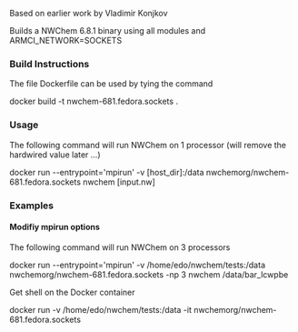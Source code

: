 Based on earlier work by Vladimir Konjkov

Builds a NWChem 6.8.1  binary using all modules and ARMCI_NETWORK=SOCKETS

### Build Instructions

The file Dockerfile can be used by tying the command

docker build -t  nwchem-681.fedora.sockets .

### Usage

The following command will run NWChem on 1 processor (will remove the hardwired value later ...)

docker run --entrypoint='mpirun' -v [host_dir]:/data  nwchemorg/nwchem-681.fedora.sockets nwchem [input.nw]

### Examples

#### Modifiy  mpirun options

The following command will run NWChem on 3 processors 

docker run --entrypoint='mpirun' -v /home/edo/nwchem/tests:/data nwchemorg/nwchem-681.fedora.sockets -np 3 nwchem  /data/bar_lcwpbe

Get shell on the Docker container

docker run   -v /home/edo/nwchem/tests:/data -it nwchemorg/nwchem-681.fedora.sockets
